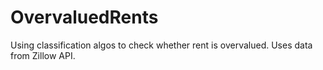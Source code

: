 # OvervaluedRents
Using classification algos to check whether rent is overvalued. Uses data from Zillow API.
